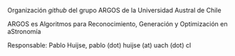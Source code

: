 Organización *github* del grupo ARGOS de la Universidad Austral de Chile

ARGOS es Algoritmos para Reconocimiento, Generación y Optimización en aStronomía

Responsable: Pablo Huijse, pablo (dot) huijse (at) uach (dot) cl
